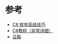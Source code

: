 # 参考

- [C# 枚举高级技巧](https://zhuanlan.zhihu.com/p/252986069)
- [C#教程（非常详细）](http://c.biancheng.net/csharp/)
- [吕毅](https://blog.walterlv.com/)
